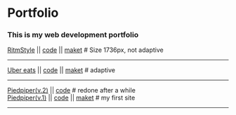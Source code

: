# Portfolio
### This is my web development portfolio


[RitmStyle](https://labunskiypetro.github.io/site-RitmStyle) || [code](https://github.com/LabunskiyPetro/site-RitmStyle) || [maket](https://www.figma.com/file/qcmKp98gPYVyHQRSvVUxrX/Templates-%2322.-More-on-d-e-n.info?type=design&node-id=0-1&mode=design&t=BuWDGxetVKsJk5qd-0) # Size 1736px, not adaptive
<hr>

[Uber eats](https://labunskiypetro.github.io/site-Uber-eats) || [code](https://github.com/LabunskiyPetro/site-Uber-eats) || [maket](https://www.figma.com/file/8lxQ3PGYTHQsCgTXnEJre8/Uber-Eats?type=design&node-id=0-1&mode=design&t=jNEocf8fQxRFNWOh-0) # adaptive <br>
<hr>

[Piedpiper(v.2)](https://labunskiypetro.github.io/site-Piedpiper_v2) || [code](https://github.com/LabunskiyPetro/site-Piedpiper_v2) # redone after a while <br> 
[Piedpiper(v.1)](https://labunskiypetro.github.io/site-Piedpiper_v1) || [code](https://github.com/LabunskiyPetro/site-Piedpiper_v1) || [maket](https://www.figma.com/file/BL7wdCOSIxYFu1uxctuVzg)  # my first site <br> 
<hr>
